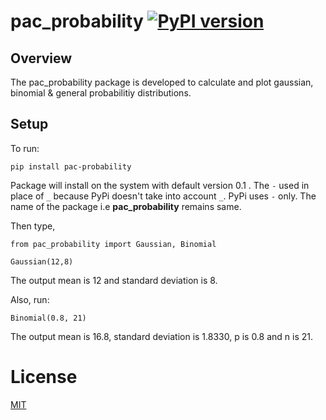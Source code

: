 # pac_probability [![PyPI version](https://badge.fury.io/py/pac-probability.svg)](https://badge.fury.io/py/pac-probability)

## Overview

The pac_probability package is developed to calculate and plot gaussian, binomial & general probabilitiy distributions.

## Setup

To run:
```
pip install pac-probability
```
Package will install on the system with default version 0.1 . The ```-``` used in place of ```_``` because PyPi doesn't take into account ```_```. PyPi uses ```-``` only. The name of the package i.e **pac_probability** remains same.

Then type,
```
from pac_probability import Gaussian, Binomial

Gaussian(12,8)
```
The output mean is 12 and standard deviation is 8.

Also, run:
```
Binomial(0.8, 21)
```
The output mean is 16.8, standard deviation is 1.8330, p is 0.8 and n is 21.

# License
[MIT](https://github.com/dA505819/pac_probability/blob/master/LICENSE)
